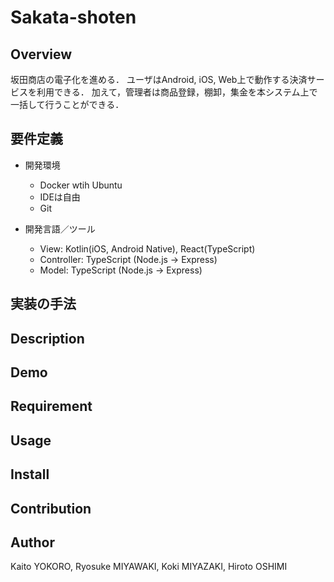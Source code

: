 # Sakata-shoten

## Overview
坂田商店の電子化を進める．
ユーザはAndroid, iOS, Web上で動作する決済サービスを利用できる．
加えて，管理者は商品登録，棚卸，集金を本システム上で一括して行うことができる．

## 要件定義
- 開発環境
  - Docker wtih Ubuntu
  - IDEは自由
  - Git

- 開発言語／ツール
  - View: Kotlin(iOS, Android Native), React(TypeScript)
  - Controller: TypeScript (Node.js -> Express)
  - Model: TypeScript (Node.js -> Express)

## 実装の手法


## Description

## Demo

## Requirement

## Usage

## Install

## Contribution

## Author
Kaito YOKORO, Ryosuke MIYAWAKI, Koki MIYAZAKI, Hiroto OSHIMI
